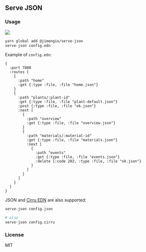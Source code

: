 
Serve JSON
----

### Usage

![](https://img.shields.io/npm/v/@jimengio/serve-json.svg?style=flat-square)

```bash
yarn global add @jimengio/serve-json
serve-json config.edn
```

Example of `config.edn`:

```cirru
{
  :port 7800
  :routes [
    {
      :path "home"
      :get {:type :file, :file "home.json"}
    }
    {
      :path "plants/:plant-id"
      :get {:type :file, :file "plant-default.json"}
      :post {:type :file, :file "ok.json"}
      :next [
        {
          :path "overview"
          :get {:type :file, :file "overview.json"}
        }
        {
          :path "materials/:material-id"
          :get {:type :file, :file "materials.json"}
          :next [
            {
              :path "events"
              :get {:type :file, :file "events.json"}
              :delete {:code 202, :type :file, :file "ok.json"}
            }
          ]
        }
      ]
    }
  ]
}
```

JSON and [Cirru EDN](https://github.com/Cirru/cirru-edn) are also supported:

```bash
serve-json config.json

# also
serve-json config.cirru
```

### License

MIT
